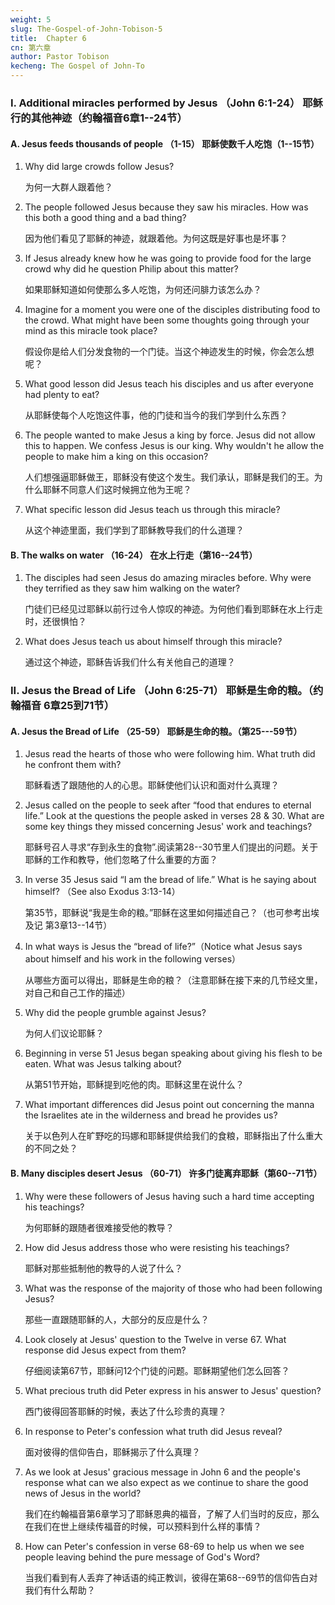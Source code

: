 ```yaml
---
weight: 5
slug: The-Gospel-of-John-Tobison-5
title:  Chapter 6 
cn: 第六章
author: Pastor Tobison
kecheng: The Gospel of John-To
---
```


### I. Additional miracles performed by Jesus （John 6:1-24） 耶稣行的其他神迹（约翰福音6章1--24节）

#### A. Jesus feeds thousands of people （1-15） 耶稣使数千人吃饱（1--15节）

1. Why did large crowds follow Jesus?

    为何一大群人跟着他？

2. The people followed Jesus because they saw his miracles. How was this both a good thing and a bad thing?

    因为他们看见了耶稣的神迹，就跟着他。为何这既是好事也是坏事？

3. If Jesus already knew how he was going to provide food for the large crowd why did he question Philip about this matter?

    如果耶稣知道如何使那么多人吃饱，为何还问腓力该怎么办？

4. Imagine for a moment you were one of the disciples distributing food to the crowd. What might have been some thoughts going through your mind as this miracle took place? 

    假设你是给人们分发食物的一个门徒。当这个神迹发生的时候，你会怎么想呢？

5. What good lesson did Jesus teach his disciples and us after everyone had plenty to eat?

    从耶稣使每个人吃饱这件事，他的门徒和当今的我们学到什么东西？

6. The people wanted to make Jesus a king by force. Jesus did not allow this to happen. We confess Jesus is our king. Why wouldn't he allow the people to make him a king on this occasion?

    人们想强逼耶稣做王，耶稣没有使这个发生。我们承认，耶稣是我们的王。为什么耶稣不同意人们这时候拥立他为王呢？

7. What specific lesson did Jesus teach us through this miracle?

    从这个神迹里面，我们学到了耶稣教导我们的什么道理？

#### B. The walks on water （16-24） 在水上行走（第16--24节）

1. The disciples had seen Jesus do amazing miracles before. Why were they terrified as they saw him walking on the water?

    门徒们已经见过耶稣以前行过令人惊叹的神迹。为何他们看到耶稣在水上行走时，还很惧怕？

2. What does Jesus teach us about himself through this miracle?

    通过这个神迹，耶稣告诉我们什么有关他自己的道理？

### II. Jesus the Bread of Life （John 6:25-71） 耶稣是生命的粮。（约翰福音 6章25到71节）

#### A. Jesus the Bread of Life （25-59） 耶稣是生命的粮。（第25---59节）

1. Jesus read the hearts of those who were following him. What truth did he confront them with?

    耶稣看透了跟随他的人的心思。耶稣使他们认识和面对什么真理？

2. Jesus called on the people to seek after “food that endures to eternal life.” Look at the questions the people asked in verses 28 & 30. What are some key things they missed concerning Jesus' work and teachings?

    耶稣号召人寻求“存到永生的食物”.阅读第28--30节里人们提出的问题。关于耶稣的工作和教导，他们忽略了什么重要的方面？

3. In verse 35 Jesus said “I am the bread of life.” What is he saying about himself? （See also Exodus 3:13-14）

    第35节，耶稣说“我是生命的粮。”耶稣在这里如何描述自己？（也可参考出埃及记 第3章13--14节）

4. In what ways is Jesus the “bread of life?”（Notice what Jesus says about himself and his work in the following verses）

    从哪些方面可以得出，耶稣是生命的粮？（注意耶稣在接下来的几节经文里，对自己和自己工作的描述）

5. Why did the people grumble against Jesus?

    为何人们议论耶稣？

6. Beginning in verse 51 Jesus began speaking about giving his flesh to be eaten. What was Jesus talking about?

    从第51节开始，耶稣提到吃他的肉。耶稣这里在说什么？

7. What important differences did Jesus point out concerning the manna the Israelites ate in the wilderness and bread he provides us?

    关于以色列人在旷野吃的玛娜和耶稣提供给我们的食粮，耶稣指出了什么重大的不同之处？

#### B. Many disciples desert Jesus （60-71） 许多门徒离弃耶稣（第60--71节）

1. Why were these followers of Jesus having such a hard time accepting his teachings?

    为何耶稣的跟随者很难接受他的教导？

2. How did Jesus address those who were resisting his teachings?

    耶稣对那些抵制他的教导的人说了什么？

3. What was the response of the majority of those who had been following Jesus?

    那些一直跟随耶稣的人，大部分的反应是什么？

4. Look closely at Jesus' question to the Twelve in verse 67. What response did Jesus expect from them?

    仔细阅读第67节，耶稣问12个门徒的问题。耶稣期望他们怎么回答？

5. What precious truth did Peter express in his answer to Jesus' question?

    西门彼得回答耶稣的时候，表达了什么珍贵的真理？

6. In response to Peter's confession what truth did Jesus reveal?

    面对彼得的信仰告白，耶稣揭示了什么真理？

7. As we look at Jesus' gracious message in John 6 and the people's response what can we also expect as we continue to share the good news of Jesus in the world?

    我们在约翰福音第6章学习了耶稣恩典的福音，了解了人们当时的反应，那么在我们在世上继续传福音的时候，可以预料到什么样的事情？

8. How can Peter's confession in verse 68-69 to help us when we see people leaving behind the pure message of God's Word?

    当我们看到有人丢弃了神话语的纯正教训，彼得在第68--69节的信仰告白对我们有什么帮助？